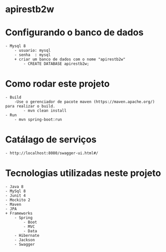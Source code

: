 # apirestb2w

# Configurando o banco de dados
	- Mysql 8
		- usuario: mysql
		- senha  : mysql
		+ criar um banco de dados com o nome "apirestb2w"
			- CREATE DATABASE apirestb2w;


# Como rodar este projeto
	- Build
		-Use o gerenciador de pacote maven (https://maven.apache.org/) para realizar o build.
			- mvn clean install
	- Run
		- mvn spring-boot:run

# Catálago de serviços
	- http://localhost:8080/swagger-ui.html#/

# Tecnologias utilizadas neste projeto
	- Java 8
	- MySql 8
	- Junit 4
	- Mockito 2
	- Maven
	- JPA
	+ Frameworks
		- Spring
			- Boot
			- MVC
			- Data
		- Hibernate
		- Jackson
		- Swagger
		
